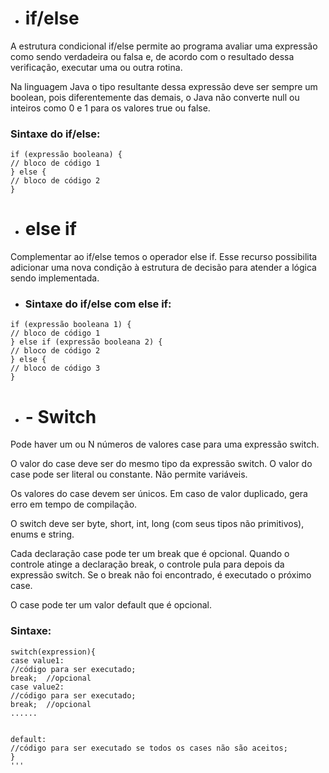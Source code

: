 - # if/else

A estrutura condicional if/else permite ao programa avaliar uma expressão como sendo verdadeira ou falsa e, de acordo com o resultado dessa verificação, executar uma ou outra rotina.

Na linguagem Java o tipo resultante dessa expressão deve ser sempre um boolean, pois diferentemente das demais, o Java não converte null ou inteiros como 0 e 1 para os valores true ou false.

### Sintaxe do if/else:

```
if (expressão booleana) {
// bloco de código 1
} else {
// bloco de código 2
}
```

- # else if

Complementar ao if/else temos o operador else if. Esse recurso possibilita adicionar uma nova condição à estrutura de decisão para atender a lógica sendo implementada.

- ### Sintaxe do if/else com else if:

```
if (expressão booleana 1) {
// bloco de código 1
} else if (expressão booleana 2) {
// bloco de código 2
} else {
// bloco de código 3
}
```

- # - Switch

Pode haver um ou N números de valores case para uma expressão switch.

O valor do case deve ser do mesmo tipo da expressão switch. O valor do case pode ser literal ou constante. Não permite variáveis.

Os valores do case devem ser únicos. Em caso de valor duplicado, gera erro em tempo de compilação.

O switch deve ser byte, short, int, long (com seus tipos não primitivos), enums e string.

Cada declaração case pode ter um break que é opcional. Quando o controle atinge a declaração break, o controle pula para depois da expressão switch. Se o break não foi encontrado, é executado o próximo case.

O case pode ter um valor default que é opcional.

### Sintaxe:

```
switch(expression){     
case value1:     
//código para ser executado;     
break;  //opcional  
case value2:     
//código para ser executado;     
break;  //opcional   
......


default:      
//código para ser executado se todos os cases não são aceitos;     
}  
'''
